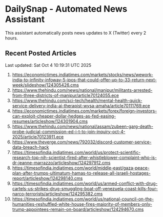 # DailySnap - Automated News Assistant

This assistant automatically posts news updates to X (Twitter) every 2 hours.

## Recent Posted Articles

Last updated: Sat Oct  4 10:19:31 UTC 2025

1. https://economictimes.indiatimes.com/markets/stocks/news/wework-india-to-infinity-infoway-5-ipos-that-could-offer-up-to-33-return-next-week/slideshow/124305426.cms
2. https://www.thehindu.com/news/national/manipur/militants-arrested-from-three-districts-of-manipur/article70124055.ece
3. https://www.thehindu.com/sci-tech/health/mental-health-quick-service-delivery-india-ai-therapist-wysa-amaha/article70111769.ece
4. https://economictimes.indiatimes.com/markets/forex/foreign-investors-can-exploit-cheaper-dollar-hedges-as-fed-easing-resumes/articleshow/124301904.cms
5. https://www.thehindu.com/news/national/assam/zubeen-garg-death-probe-judicial-commission-ed-i-t-to-join-inquiry-oct-4-2025/article70123911.ece
6. https://www.theverge.com/news/792032/discord-customer-service-data-breach-hack
7. https://timesofindia.indiatimes.com/world/us/protect-scientific-research-top-nih-scientist-fired-after-whistleblower-complaint-who-is-dr-jeanne-marrazzo/articleshow/124297912.cms
8. https://timesofindia.indiatimes.com/world/middle-east/gaza-peace-plan-after-trumps-ultimatum-hamas-to-release-all-israeli-hostages-report/articleshow/124298140.cms
9. https://timesofindia.indiatimes.com/world/us/armed-conflict-with-drug-cartels-us-strikes-drug-smuggling-boat-off-venezuela-coast-kills-four-narco-terrorists/articleshow/124295382.cms
10. https://timesofindia.indiatimes.com/world/us/national-council-on-the-humanities-reshuffled-white-house-fires-majority-of-members-only-trump-appointees-remain-on-board/articleshow/124294670.cms
